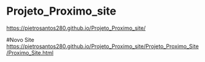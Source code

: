 # Projeto_Proximo_site
https://pietrosantos280.github.io/Projeto_Proximo_site/

#Novo Site
https://pietrosantos280.github.io/Projeto_Proximo_site/Projeto_Proximo_Site/Proximo_Site.html
